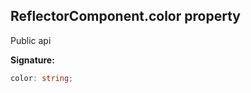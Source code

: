 
## ReflectorComponent.color property

Public api

**Signature:**

```typescript
color: string;
```
